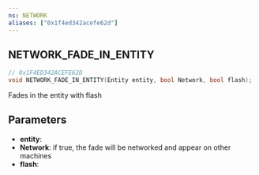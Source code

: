 ```yaml
---
ns: NETWORK
aliases: ["0x1f4ed342acefe62d"]
---
```

## NETWORK_FADE_IN_ENTITY

```c
// 0x1F4ED342ACEFE62D
void NETWORK_FADE_IN_ENTITY(Entity entity, bool Network, bool flash);
```

Fades in the entity with flash


## Parameters
* **entity**: 
* **Network**: if true, the fade will be networked and appear on other machines
* **flash**: 
